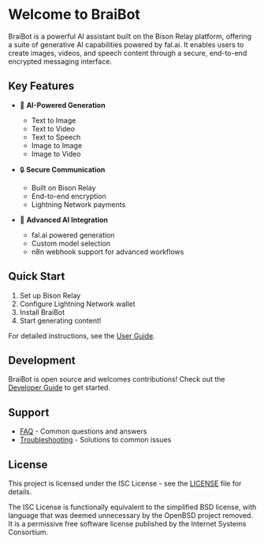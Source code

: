 # Welcome to BraiBot

BraiBot is a powerful AI assistant built on the Bison Relay platform, offering a suite of generative AI capabilities powered by fal.ai. It enables users to create images, videos, and speech content through a secure, end-to-end encrypted messaging interface.

## Key Features

* 🤖 **AI-Powered Generation**
  * Text to Image
  * Text to Video
  * Text to Speech
  * Image to Image
  * Image to Video

* 🔒 **Secure Communication**
  * Built on Bison Relay
  * End-to-end encryption
  * Lightning Network payments

* 🎯 **Advanced AI Integration**
  * fal.ai powered generation
  * Custom model selection
  * n8n webhook support for advanced workflows

## Quick Start

1. Set up Bison Relay
2. Configure Lightning Network wallet
3. Install BraiBot
4. Start generating content!

For detailed instructions, see the [User Guide](User-Guide).

## Development

BraiBot is open source and welcomes contributions! Check out the [Developer Guide](Developer-Guide) to get started.

## Support

* [FAQ](FAQ) - Common questions and answers
* [Troubleshooting](User-Guide#troubleshooting) - Solutions to common issues

## License

This project is licensed under the ISC License - see the [LICENSE](https://github.com/karamble/braibot/blob/master/LICENSE) file for details.

The ISC License is functionally equivalent to the simplified BSD license, with language that was deemed unnecessary by the OpenBSD project removed. It is a permissive free software license published by the Internet Systems Consortium. 